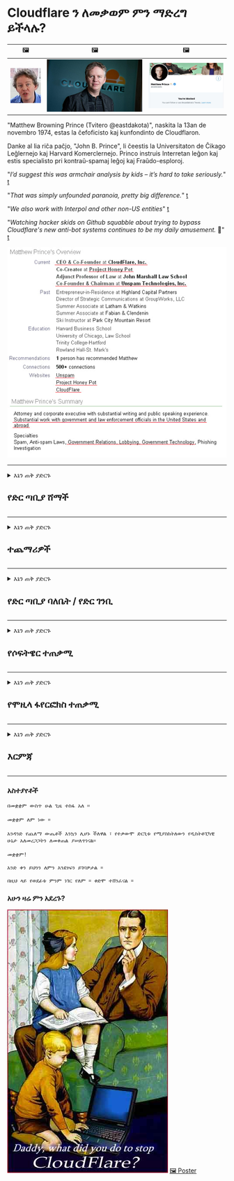# Cloudflare ን ለመቃወም ምን ማድረግ ይችላሉ?

| 🖼 | 🖼 | 🖼 |
| --- | --- | --- |
| ![](../image/matthew_prince_teen.jpg) | ![](../image/matthew_prince.jpg) | ![](../image/blockedbymatthewprince.jpg) |


"Matthew Browning Prince (Tvitero @eastdakota)", naskita la 13an de novembro 1974, estas la ĉefoficisto kaj kunfondinto de Cloudflaron.

Danke al lia riĉa paĉjo, "John B. Prince", li ĉeestis la Universitaton de Ĉikago Leĝlernejo kaj Harvard Komerclernejo.
Princo instruis Interretan leĝon kaj estis specialisto pri kontraŭ-spamaj leĝoj kaj Fraŭdo-esploroj.


"*I’d suggest this was armchair analysis by kids – it’s hard to take seriously.*" [t](https://www.theguardian.com/technology/2015/nov/19/cloudflare-accused-by-anonymous-helping-isis)

"*That was simply unfounded paranoia, pretty big difference.*"  [t](https://twitter.com/xxdesmus/status/992757936123359233)

"*We also work with Interpol and other non-US entities*" [t](https://twitter.com/eastdakota/status/1203028504184360960)

"*Watching hacker skids on Github squabble about trying to bypass Cloudflare's new anti-bot systems continues to be my daily amusement.* 🍿" [t](https://twitter.com/eastdakota/status/1273277839102656515)


![](../image/whoismp.jpg)

---


<details>
<summary>እኔን ጠቅ ያድርጉ

## የድር ጣቢያ ሸማች
</summary>


- የሚወዱት ድር ጣቢያ Cloudflare ን እየተጠቀመ ከሆነ Cloudflare ን እንዳይጠቀሙ ይንገሯቸው።
  - እንደ ፌስቡክ ፣ ሬድዲት ፣ ትዊተር ወይም ማስትዶን ባሉ ማህበራዊ አውታረ መረቦች ላይ ማhinጨት ምንም ለውጥ አያመጣም ፡፡ [እርምጃዎች ከሃሽታጎች የበለጠ ይበልጣሉ።](https://twitter.com/phyzonloop/status/1274132092490862594)
  - እራስዎን ጠቃሚ ለማድረግ ከፈለጉ ከድር ጣቢያው ባለቤት ጋር ለመገናኘት ይሞክሩ።

[ደመናፍላር አለ](https://github.com/Eloston/ungoogled-chromium/issues/783):
```
ችግር የሚፈጥሩባቸውን ልዩ አገልግሎቶች ወይም ጣቢያዎች ለአስተዳዳሪዎች እንዲያገኙ እና ተሞክሮዎን እንዲያጋሩ እንመክራለን ፡፡
```

[እሱን ካልጠየቁ የድር ጣቢያው ባለቤት ይህንን ችግር በጭራሽ አያውቀውም ፡፡](../PEOPLE.md)

![](../image/liberapay.jpg)

[ስኬታማ ምሳሌ](https://counterpartytalk.org/t/turn-off-cloudflare-on-counterparty-co-plz/164/5).<br>
ችግር አለብዎት? [አሁን ድምጽዎን ከፍ ያድርጉ ፡፡](https://github.com/maraoz/maraoz.github.io/issues/1) ምሳሌ ከዚህ በታች ፡፡

```
እርስዎ የድርጅት ሳንሱር እና የጅምላ ቁጥጥርን ብቻ እየረዱ ነው።
http://crimeflare.eu.org
```

```
የእርስዎ ድረ-ገጽ በግላዊነት-አላግባብ የግል ግድግዳ-ደመናው የአትክልት ስፍራ ውስጥ ነው CloudFlare.
http://crimeflare.eu.org
```

- የድር ጣቢያውን የግላዊነት ፖሊሲ ለማንበብ ትንሽ ጊዜ ይውሰዱ።
  - ድር ጣቢያው ከ Cloudflare በስተጀርባ ከሆነ ወይም ድር ጣቢያው ከ Cloudflare ጋር የተገናኙ አገልግሎቶችን እየተጠቀመ ነው።

እሱ “Cloudflare” ምን እንደሆነ መግለፅ እና መረጃዎን ለ Cloudflare ለማጋራት ፈቃድ መጠየቅ አለበት። ይህን ባለማድረጉ የእምነት መጣስ ያስከትላል እና በጥያቄ ውስጥ ያለው ድር ጣቢያ መወገድ አለበት ፡፡

[ተቀባይነት ያለው የግላዊነት ፖሊሲ ምሳሌ እዚህ አለ](https://archive.is/bDlTz) ("Subprocessors" > "Entity Name")

```
የግላዊነት ፖሊሲዎን አንብቤያለሁ እና Cloudflare የሚለውን ቃል ማግኘት አልቻልኩም ፡፡
የእኔን ውሂብ ወደ Cloudflare መመገብዎን ከቀጠሉ ከእርስዎ ጋር መረጃን ለማጋራት እምቢ አለኝ።
http://crimeflare.eu.org
```

ይህ Cloudflare የሚል ቃል የሌለበት የግላዊነት ፖሊሲ ምሳሌ ነው።
[Liberland Jobs](https://archive.is/daKIr) [privacy policy](https://docsend.com/view/feiwyte):

![](../image/cfwontobey.jpg)

ደመናፍላር የራሳቸው የግላዊነት ፖሊሲ አላቸው።
[ደመናፍላር በጣም አስቸጋሪ የሆኑ ሰዎችን ይወዳል።](https://www.reddit.com/r/GamerGhazi/comments/2s64fe/be_wary_reporting_to_cloudflare/)

ለድር ጣቢያ ምዝገባ ቅጽ ጥሩ ምሳሌ ይኸውልዎት ፡፡
አፋይክ ፣ ዜሮ ድር ጣቢያ ይህንን ያድርጉ ፡፡ ታምናቸዋለህ?

```
«ለ XYZ ይመዝገቡ» ን ጠቅ በማድረግ በአገልግሎታችን ውሎች እና በግላዊነት መግለጫ ተስማምተዋል።
እንዲሁም ውሂብዎን ለ Cloudflare ለማጋራት ተስማምተዋል እንዲሁም ለደመናፍላር የግላዊነት መግለጫም ተስማምተዋል።
Cloudflare መረጃዎን የሚያፈሰው ከሆነ ወይም ከአገልጋዮቻችን ጋር እንዲገናኙ የማይፈቅድ ከሆነ የእኛ ስህተት አይደለም። [*]

[ ተመዝገቢ ] [ አልስማማም ]
```
[*] [PEOPLE.md](../PEOPLE.md)


- አገልግሎታቸውን ላለመጠቀም ይሞክሩ ፡፡ በ Cloudflare እየተመለከቱ እንደሆኑ ያስታውሱ።
  - ["I'm in your TLS, sniffin' your passworz"](../image/iminurtls.jpg)

- ሌላ ድር ጣቢያ ይፈልጉ። በይነመረቡ ላይ አማራጮች እና ዕድሎች አሉ!

- ጓደኞችዎን በየቀኑ ቶርን እንዲጠቀሙ ያሳምኗቸው ፡፡
  - ስም-አልባነት ክፍት የኢንተርኔት መስፈርት መሆን አለበት!
  - [የቶር ፕሮጀክት ይህንን ፕሮጀክት እንደማይወደው ልብ ይበሉ ፡፡](../HISTORY.md)

</details>

------

<details>
<summary>እኔን ጠቅ ያድርጉ

## ተጨማሪዎች
</summary>

- አሳሽዎ ፋየርፎክስ ፣ ቶር ማሰሻ ወይም ያልተሰመረ ክሮሚየም ከነዚህ ተጨማሪዎች ውስጥ አንዱን ከዚህ በታች ይጠቀማሉ።
  - መጀመሪያ ስለእሱ ሌላ አዲስ ማከያ ማከል ከፈለጉ።


| ስም | ገንቢ | ድጋፍ | ማገድ ይችላል | ማሳወቅ ይችላል | Chrome |
| -------- | -------- | -------- | -------- | -------- | -------- |
| [Bloku Cloudflaron MITM-Atakon](../subfiles/addon/bcma.md) | #Addon | [ ? ](http://crimeflare.eu.org/) | **አዎ**     | **አዎ**     |  **አዎ** |
| [Ĉu ligoj estas vundeblaj al MITM-atako?](../subfiles/addon/ismm.md) | #Addon | [ ? ](http://crimeflare.eu.org/) | አይ     | **አዎ**     |  **አዎ** |
| [Ĉu ĉi tiuj ligoj blokos Tor-uzanton?](../subfiles/addon/isat.md) | #Addon | [ ? ](http://crimeflare.eu.org/) | አይ     | **አዎ**     |  **አዎ** |
| [Block Cloudflare MITM Attack](https://trac.torproject.org/projects/tor/attachment/ticket/24351/block_cloudflare_mitm_attack-1.0.14.1-an%2Bfx.xpi)<br>[**DELETED BY TOR PROJECT**](../HISTORY.md) | nullius | [ ? ](../tool/block_cloudflare_mitm_fx), [Link](http://crimeflare.eu.org/) | **አዎ**     | **አዎ**     |  አይ |
| [TPRB](http://sw.nnpaefp7pkadbxxkhz2agtbv2a4g5sgo2fbmv3i7czaua354334uqqad.onion/) | Sw | [ ? ](http://sw.nnpaefp7pkadbxxkhz2agtbv2a4g5sgo2fbmv3i7czaua354334uqqad.onion/) | **አዎ**     | **አዎ**     |  አይ |
| [Detect Cloudflare](https://addons.mozilla.org/en-US/firefox/addon/detect-cloudflare/) | Frank Otto | [ ? ](https://github.com/traktofon/cf-detect) | አይ     | **አዎ**     |  አይ |
| [True Sight](https://addons.mozilla.org/en-US/firefox/addon/detect-cloudflare-plus/) | claustromaniac | [ ? ](https://github.com/claustromaniac/detect-cloudflare-plus) | አይ     | **አዎ**     |  አይ |
| [Which Cloudflare datacenter am I visiting?](https://addons.mozilla.org/en-US/firefox/addon/cf-pop/) | 依云 | [ ? ](https://github.com/lilydjwg/cf-pop) | አይ     | **አዎ**     |  አይ |


- "ዴተርንትሌይስ" ከ "CDNJS (Cloudflare)" ጋር ያለውን ግንኙነት ማቆም ይችላል።
  - ብዙ ጥያቄዎች ወደ አውታረ መረቦች እንዳይደርሱ ይከላከላል ፣ እና ጣቢያዎች እንዳይሰበሩ ለማድረግ አካባቢያዊ ፋይሎችን ያገለግላል ፡፡
  - ገንቢው መለሰ: "[very concerning indeed](https://github.com/Synzvato/decentraleyes/issues/236#issuecomment-352049501)", "[widespread usage severely centralizes the web](https://github.com/Synzvato/decentraleyes/issues/251#issuecomment-366752049)"

- [እንዲሁም ከእርስዎ የምስክር ወረቀት ባለስልጣን (ሲኤ) የ Cloudflare ሰርቲፊኬት ማስወገድ ወይም እምነት ማጣት ይችላሉ።](https://www.ssl.com/how-to/remove-root-certificate-firefox/)

</details>

------

<details>
<summary>እኔን ጠቅ ያድርጉ

## የድር ጣቢያ ባለቤት / የድር ገንቢ
</summary>


![](../image/word_cloudflarefree.jpg)

- የ Cloudflare መፍትሄን አይጠቀሙ ፣ ወቅት።
  - ከዚያ የተሻለ ማድረግ ይችላሉ ፣ አይደል? [የደመናፍላር ምዝገባዎችን ፣ ዕቅዶችን ፣ ጎራዎችን ወይም መለያዎችን እንዴት ማስወገድ እንደሚቻል እነሆ ፡፡](https://support.cloudflare.com/hc/en-us/articles/200167776-Removing-subscriptions-plans-domains-or-accounts)

| 🖼 | 🖼 |
| --- | --- |
| ![](../image/htmlalertcloudflare.jpg) | ![](../image/htmlalertcloudflare2.jpg) |

- ተጨማሪ ደንበኞችን ይፈልጋሉ? ምን ማድረግ እንዳለብዎት ያውቃሉ ፡፡ ፍንጭ "ከመስመር በላይ" ነው።
  - [ጤና ይስጥልኝ ፣ “ግላዊነትዎን በቁም ነገር እንመለከተዋለን” ብለው ጽፈዋል ግን “ስህተት 403 የተከለከለ ስም-አልባ ተኪ አልተፈቀደለትም” አገኘሁ ፡፡](https://it.slashdot.org/story/19/02/19/0033255/stop-saying-we-take-your-privacy-and-security-seriously) ቶር ወይም ቪፒኤን ለምን ያግዳሉ? እና ጊዜያዊ ኢሜሎችን ለምን ያግዳሉ?

![](../image/anonexist.jpg)

- Cloudflare ን መጠቀም የመቋረጥ እድልን ይጨምራል። አገልጋይዎ ከወረደ ወይም Cloudflare ከወረደ ጎብitorsዎች ወደ ድር ጣቢያዎ መድረስ አይችሉም።
  - [ደመናፍላሬ በጭራሽ አይወርድም ብለው ያስባሉ?](https://www.ibtimes.com/cloudflare-down-not-working-sites-producing-504-gateway-timeout-errors-2618008) [Another](https://twitter.com/Jedduff/status/1097875615997399040) [sample](https://twitter.com/search?f=tweets&vertical=default&q=Cloudflare%20is%20having%20problems). [Need more](../PEOPLE.md)?

![](../image/cloudflareinternalerror.jpg)

- Cloudflare ን ተጠቅመው የእርስዎን “ኤፒአይ አገልግሎት” ፣ “የሶፍትዌር ማዘመኛ አገልጋይ” ወይም “የአርኤስኤስ ምግብ” ደንበኛዎን ይጎዳል። አንድ ደንበኛ ደውሎ “ከእንግዲህ ኤ.ፒ.አይ.ዎን መጠቀም አልችልም” አለኝ ፣ እናም ምን እየተካሄደ እንዳለ አታውቁም ፡፡ የደመና ፍንዳታ ደንበኛዎን በዝምታ ሊያግደው ይችላል። ደህና ነው ብለው ያስባሉ?
  - ብዙ የአርኤስኤስ አንባቢ ደንበኛ እና የአርኤስኤስ አንባቢ የመስመር ላይ አገልግሎት አሉ ፡፡ ሰዎች እንዲመዘገቡ የማይፈቅዱ ከሆነ የአርኤስኤስ ምግብን ለምን ያትማሉ?

![](../image/rssfeedovercf.jpg)

- የኤችቲቲፒፒኤስ የምስክር ወረቀት ይፈልጋሉ? "እንስጥ እናመስጥር" ን ይጠቀሙ ወይም በቃ ከኤ ሲ ኩባንያ ይግዙት።

- የዲ ኤን ኤስ አገልጋይ ይፈልጋሉ? የራስዎን አገልጋይ ማቋቋም አልተቻለም? ስለእነሱ እንዴት: [Hurricane Electric Free DNS](https://dns.he.net/), [Dyn.com](https://dyn.com/dns/), [1984 Hosting](https://www.1984hosting.com/), [Afraid.Org (አስተዳዳሪ TOR ን የሚጠቀሙ ከሆነ መለያዎን ይሰርዙ)](https://freedns.afraid.org/)
  - [Alternativoj al DNS](../subfiles/alternative/domaindns.md)

- የአስተናጋጅ አገልግሎት ይፈልጋሉ? ነፃ ብቻ? ስለእነሱ እንዴት: [Onion Service](http://vww6ybal4bd7szmgncyruucpgfkqahzddi37ktceo3ah7ngmcopnpyyd.onion/en/security/network-security/tor/onionservices-best-practices), [Free Web Hosting Area](https://freewha.com/), [Autistici/Inventati Web Site Hosting](https://www.autinv5q6en4gpf4.onion/services/website), [Github Pages](https://pages.github.com/), [Surge](https://surge.sh/)
  - [ለ Cloudflare አማራጮች](../subfiles/alternative/cloudflare.md)

- "Cloudflare-ipfs.com" ን እየተጠቀሙ ነው? [Cloudflare IPFS መጥፎ መሆኑን ያውቃሉ?](../PEOPLE.md)

- እንደ OWASP እና Fail2Ban ያሉ የድር መተግበሪያ ፋየርዎልን በአገልጋይዎ ላይ ይጫኑ እና በትክክል ያዋቅሩት።
  - ቶርን ማገድ መፍትሄ አይደለም ፡፡ ለአነስተኛ መጥፎ ተጠቃሚዎች ብቻ ሁሉንም አይቅጡ ፡፡

- የ “Cloudflare warp” ተጠቃሚዎች ድር ጣቢያዎን እንዳይደርሱበት አቅጣጫ ያቀናብሩ ወይም ያግዱ። ከቻሉም ምክንያት ያቅርቡ ፡፡

> የአይፒ ዝርዝር: "[የ Cloudflare የአሁኑ የአይ.ፒ.](cloudflare_inc/)"

> A: እነሱን ብቻ አግዳቸው

```
server {
...
deny 173.245.48.0/20;
deny 103.21.244.0/22;
deny 103.22.200.0/22;
deny 103.31.4.0/22;
deny 141.101.64.0/18;
deny 108.162.192.0/18;
deny 190.93.240.0/20;
deny 188.114.96.0/20;
deny 197.234.240.0/22;
deny 198.41.128.0/17;
deny 162.158.0.0/15;
deny 104.16.0.0/12;
deny 172.64.0.0/13;
deny 131.0.72.0/22;
deny 2400:cb00::/32;
deny 2606:4700::/32;
deny 2803:f800::/32;
deny 2405:b500::/32;
deny 2405:8100::/32;
deny 2a06:98c0::/29;
deny 2c0f:f248::/32;
...
}
```

> B: ወደ ማስጠንቀቂያ ገጽ አዛውር

```
http {
...
geo $iscf {
default 0;
173.245.48.0/20 1;
103.21.244.0/22 1;
103.22.200.0/22 1;
103.31.4.0/22 1;
141.101.64.0/18 1;
108.162.192.0/18 1;
190.93.240.0/20 1;
188.114.96.0/20 1;
197.234.240.0/22 1;
198.41.128.0/17 1;
162.158.0.0/15 1;
104.16.0.0/12 1;
172.64.0.0/13 1;
131.0.72.0/22 1;
2400:cb00::/32 1;
2606:4700::/32 1;
2803:f800::/32 1;
2405:b500::/32 1;
2405:8100::/32 1;
2a06:98c0::/29 1;
2c0f:f248::/32 1;
}
...
}

server {
...
if ($iscf) {rewrite ^ https://example.com/cfwsorry.php;}
...
}

<?php
header('HTTP/1.1 406 Not Acceptable');
echo <<<CLOUDFLARED
Thank you for visiting ourwebsite.com!<br />
We are sorry, but we can't serve you because your connection is being intercepted by Cloudflare.<br />
Please read http://crimeflare.eu.org for more information.<br />
CLOUDFLARED;
die();
```

- በነፃነት የሚያምኑ ከሆነ እና የማይታወቁ ተጠቃሚዎችን የሚቀበሉ ከሆነ የቶር ሽንኩርት አገልግሎትን ወይም አይ 2 ፒን ያዘጋጁ ፡፡

- ከሌሎች ክሊርኔት / ቶር ባለ ሁለት ድር ጣቢያ ኦፕሬተሮች ምክር ይጠይቁ እና የማይታወቁ ጓደኞችን ያግኙ!

</details>

------

<details>
<summary>እኔን ጠቅ ያድርጉ

## የሶፍትዌር ተጠቃሚ
</summary>


- አለመግባባት CloudFlare ን እየተጠቀመ ነው። አማራጮች? እንመክራለን [**Briar** (Android)](https://f-droid.org/en/packages/org.briarproject.briar.android/), [Ricochet (PC)](https://ricochet.im/), [Tox + Tor (Android/PC)](https://tox.chat/download.html)
  - ኦርቦትን መጫን አያስፈልግዎትም ብሪር ቶር ዳሞንን ያካትታል ፡፡
  - የ Qwtch ገንቢዎች ፣ ክፈት ግላዊነት ፣ ያለ ማስጠንቀቂያ ከጂት አገልግሎታቸው የ Stop_cloudflare ፕሮጀክት ተሰርዘዋል።

- ደቢያን ጂኤንዩ / ሊነክስን ወይም ማንኛውንም ተዋጽኦ የሚጠቀሙ ከሆነ ለደንበኝነት ይመዝገቡ: [bug #831835](https://bugs.debian.org/cgi-bin/bugreport.cgi?bug=831835). ከቻሉም መጠገኛውን ለማጣራት ይረዱ እና ጥገናው ተቀባይነት ሊኖረው ይገባል በሚለው ትክክለኛ መደምደሚያ ላይ እንዲደርስ ያግዙት ፡፡

- እነዚህን አሳሾች ሁልጊዜ ይመክሯቸው ፡፡

| ስም | ገንቢ | ድጋፍ | አስተያየት |
| -------- | -------- | -------- | -------- |
| [Ungoogled-Chromium](https://ungoogled-software.github.io/ungoogled-chromium-binaries/) | Eloston | [ ? ](https://github.com/Eloston/ungoogled-chromium) | PC (Win, Mac, Linux)  _!Tor_ |
| [Bromite](https://www.bromite.org/fdroid) | Bromite | [ ? ](https://github.com/bromite/bromite/issues) | Android  _!Tor_ |
| [Tor Browser](https://www.torproject.org/download/) | Tor Project | [ ? ](https://support.torproject.org/) | PC (Win, Mac, Linux)  _Tor_|
| [Tor Browser Android](https://www.torproject.org/download/) | Tor Project | [ ? ](https://support.torproject.org/) | Android  _Tor_|
| [Onion Browser](https://itunes.apple.com/us/app/onion-browser/id519296448?mt=8) | Mike Tigas | [ ? ](https://github.com/OnionBrowser/OnionBrowser/issues) | Apple iOS  _Tor_|
| [GNU/Icecat](https://www.gnu.org/software/gnuzilla/) | GNU | [ ? ](https://www.gnu.org/software/gnuzilla/) | PC (Linux) |
| [IceCatMobile](https://f-droid.org/en/packages/org.gnu.icecat/) | GNU | [ ? ](https://lists.gnu.org/mailman/listinfo/bug-gnuzilla) | Android |
| [Iridium Browser](https://iridiumbrowser.de/about/) | Iridium | [ ? ](https://github.com/iridium-browser/iridium-browser/) | PC (Win, Mac, Linux, OpenBSD) |


የሌሎች ሶፍትዌሮች ግላዊነት ፍጹም አይደለም። ይህ ማለት የቶር አሳሹ “ፍጹም” ነው ማለት አይደለም።
በኢንተርኔት እና በቴክኖሎጂ 100% ደህንነቱ የተጠበቀ ወይም 100% የግል የለም ፡፡

- ቶርን መጠቀም አይፈልጉም? ማንኛውንም አሳሽ በቶር ዴሞን በመጠቀም መጠቀም ይችላሉ ፡፡
  - [የቶር ፕሮጀክት ይህንን እንደማይወደው ልብ ይበሉ ፡፡](https://support.torproject.org/tbb/tbb-9/) ይህን ማድረግ ከቻሉ የቶር ማሰሻውን ይጠቀሙ።
- [Chromium ን ከቶር ጋር እንዴት እንደሚጠቀሙ](../subfiles/chromium_tor.md)


ስለ ሌሎች የሶፍትዌሮች ግላዊነት እንነጋገር ፡፡

- [ፋየርፎክስን በእውነት ለመጠቀም ከፈለጉ “ፋየርፎክስ ESR” ን ይምረጡ።](https://www.mozilla.org/en-US/firefox/organizations/)
  - [ፋየርፎክስ - ስፓይዌር ዘበኛ](https://spyware.neocities.org/articles/firefox.html)
  - [ፋየርፎክስ ነፃ ንግግርን አይቀበልም ፣ ነፃ ንግግርን አግዷል](https://web.archive.org/web/20200423010026/https://reclaimthenet.org/firefox-rejects-free-speech-bans-free-speech-commenting-plugin-dissenter-from-its-extensions-gallery/)
  - ["100+ ዝቅ ያሉ ድምጾች። አንድ የሶፍትዌር ኩባንያ እንዲጣበቅ የጠየቀ ይመስላል ... ሶፍትዌሮች በዚህ ዘመን በጣም ብዙ ናቸው።"](https://old.reddit.com/r/firefox/comments/gutdiw/weve_got_work_to_do_the_mozilla_blog/fslbbb6/)
  - [,ረ ፣ ፋየርፎክስ በእኔ ዩአርኤል አሞሌ ውስጥ ስፖንሰር ያደረጉ አገናኞችን ለምን ያሳየኛል?](https://www.reddit.com/r/firefox/comments/jybx2w/uh_why_is_firefox_showing_me_sponsored_links_in/)
  - [ሞዚላ - የዲያብሎስ ሥጋ የለበሰ](https://digdeeper.neocities.org/ghost/mozilla.html)

- [ያስታውሱ ፣ ሞዚላ የ Cloudflare አገልግሎትን እየተጠቀመ ነው።](https://www.robtex.com/dns-lookup/www.mozilla.org) [እንዲሁም በምርታቸው ላይ የ Cloudflare ዲ ኤን ኤስ አገልግሎትን እየተጠቀሙ ነው ፡፡](https://www.theregister.co.uk/2018/03/21/mozilla_testing_dns_encryption/)

- [ሞዚላ ይህንን ትኬት በይፋ ውድቅ አደረገው ፡፡](https://bugzilla.mozilla.org/show_bug.cgi?id=1426618)

- [ፋየርፎክስ ፎከስ ቀልድ ነው ፡፡](https://github.com/mozilla-mobile/focus-android/issues/1743) [የቴሌሜትሪ ስርዓትን ለማጥፋት ቃል ቢገቡም ቀይረውታል ፡፡](https://github.com/mozilla-mobile/focus-android/issues/4210)

- [PaleMoon / Basilisk ገንቢ Cloudflare ን ይወዳል።](https://github.com/mozilla-mobile/focus-android/issues/1743#issuecomment-345993097)
  - [የፓሌ ጨረቃ መዝገብ ቤት አገልጋይ ለ 18 ወራት ተንኮል አዘል ዌር ሰርጎ ገብቷል](https://www.reddit.com/r/privacytoolsIO/comments/cc808y/pale_moons_archive_server_hacked_and_spread/)
  - እሱ ደግሞ የቶር ተጠቃሚዎችን ይጠላል - "[በቶር ላይ ጠላትነት ይኑረው። እጅግ በጣም ከፍተኛ የመጎሳቆል ሁኔታን ከግምት ውስጥ በማስገባት አብዛኛዎቹ ጣቢያዎች ለቶር ጠላት መሆን አለባቸው ብዬ አስባለሁ ፡፡](https://github.com/yacy/yacy_search_server/issues/314#issuecomment-565932097)"

- [ዋትፎክስ ከባድ “ስልኮች ቤት” ችግር አለበት](https://spyware.neocities.org/articles/waterfox.html)

- [ጉግል ክሮም ስፓይዌር ነው።](https://www.gnu.org/proprietary/malware-google.en.html)
  - [ጉግል እንቅስቃሴዎን ይገልጻል።](https://spyware.neocities.org/articles/chrome.html)

- [SRWare Iron በጣም ብዙ ስልኮችን የቤት ግንኙነት ያደርጋቸዋል ፡፡](https://spyware.neocities.org/articles/iron.html) እንዲሁም ከጉግል ጎራዎች ጋር ይገናኛል።

- [ደፋር አሳሾች በተፈቀደ ዝርዝር ፌስቡክ / ትዊተር መከታተያዎች።](https://www.bleepingcomputer.com/news/security/facebook-twitter-trackers-whitelisted-by-brave-browser/)
  - [ተጨማሪ ጉዳዮች እዚህ አሉ ፡፡](https://spyware.neocities.org/articles/brave.html)
  - [binance ተባባሪ መታወቂያ](https://twitter.com/cryptonator1337/status/1269594587716374528)

- [ማይክሮሶፍት ጠርዝ ፌስቡክ ከተጠቃሚዎች ጀርባ ጀርባ የፍላሽ ኮድ እንዲሠራ ያስችለዋል ፡፡](https://www.zdnet.com/article/microsoft-edge-lets-facebook-run-flash-code-behind-users-backs/)

- [ቪቫልዲ የእርስዎን ግላዊነት አያከብርም።](https://spyware.neocities.org/articles/vivaldi.html)

- [የኦፔራ ስፓይዌር ደረጃ-እጅግ በጣም ከፍተኛ](https://spyware.neocities.org/articles/opera.html)

- Apple iOS: [IOS ን በጭራሽ መጠቀም የለብዎትም ፣ በዋነኝነት ተንኮል አዘል ዌር ስለሆነ ፡፡](https://www.gnu.org/proprietary/malware-apple.html)

ስለዚህ እኛ ከሠንጠረ above በላይ ብቻ እንመክራለን ፡፡ ምንም.

</details>

------

<details>
<summary>እኔን ጠቅ ያድርጉ

## የሞዚላ ፋየርፎክስ ተጠቃሚ
</summary>


- “ፋየርፎክስ ናይትሊ” ያለማቋረጥ የመለያ ዘዴ የአረም ደረጃ መረጃ ወደ ሞዚላ አገልጋዮች ይልካል ፡፡
  - [የሞዚላ አገልጋዮች ደመናፍላርን እያናዱ ናቸው](https://www.digwebinterface.com/?hostnames=www.mozilla.org%0D%0Amozilla.cloudflare-dns.com&type=&ns=resolver&useresolver=8.8.4.4&nameservers=)

- ከሞዚላ አገልጋዮች ጋር ለመገናኘት ፋየርፎክስን መከልከል ይቻላል ፡፡
  - [የሞዚላ የፖሊሲ-አብነቶች መመሪያ](https://github.com/mozilla/policy-templates/blob/master/README.md)
  - ሞዚላ እራሳቸውን በተፈቀደ ዝርዝር ማውጣትን ስለሚወዱ ይህ ዘዴ በኋለኛው ስሪት መስራቱን ሊያቆም እንደሚችል ያስታውሱ።
  - እነሱን ሙሉ በሙሉ ለማገድ ፋየርዎልን እና የዲ ኤን ኤስ ማጣሪያ ይጠቀሙ ፡፡

"`/distribution/policies.json`"

>     "WebsiteFilter": {
> 		"Block": [
> 		"*://*.mozilla.com/*",
> 		"*://*.mozilla.net/*",
> 		"*://*.mozilla.org/*",
> 		"*://webcompat.com/*",
> 		"*://*.firefox.com/*",
> 		"*://*.thunderbird.net/*",
> 		"*://*.cloudflare.com/*"
> 		]
>     },


- ~~Cloudflare ን እንዳይጠቀሙ በመንገር በሞዚላ መከታተያ ላይ ሳንካን ሪፖርት ያድርጉ።~~ በ bugzilla ላይ የሳንካ ሪፖርት ነበር ፡፡ ብዙ ሰዎች ስጋታቸውን ለጥፈዋል ፣ ሆኖም ስህተቱ በአስተዳዳሪው በ 2018 ተደብቆ ነበር።

- ፋየርፎክስ ውስጥ ዶኤች ማሰናከል ይችላሉ።
  - [ነባሪ የዲ ኤን ኤስ አቅራቢን ፋየርፎክስን ይለውጡ](../subfiles/change-firefox-dns.md)

![](../image/firefoxdns.jpg)

- [አይ.ኤስ.አይ.ፒ.ኤን.ኤን.ን መጠቀም ከፈለጉ የ OpenNIC Tier2 ዲ ኤን ኤስ አገልግሎትን ወይም ማንኛውንም የደመና-ፍላር የዲ ኤን ኤስ አገልግሎቶችን ለመጠቀም ያስቡ ፡፡](https://wiki.opennic.org/start)
![](../image/opennic.jpg)
  - Cloudslare ን በዲ ኤን ኤስ አግድ ፡፡ [Crimeflare DNS](../subfiles/service/publicdns.md)

- ቶርን እንደ ዲ ኤን ኤስ መፍቻ መጠቀም ይችላሉ ፡፡ [የቶር ባለሙያ ካልሆኑ እዚህ ይጠይቁ ፡፡](https://tor.stackexchange.com/)

> **እንዴት?**
> 1. ቶርን ያውርዱ እና በኮምፒተርዎ ላይ ይጫኑት።
> 2. ይህንን መስመር ወደ "ቶርኮር" ፋይል ያክሉ።
> DNSPort 127.0.0.1:53
> 3. ቶርን እንደገና ያስጀምሩ።
> 4. የኮምፒተርዎን የዲ ኤን ኤስ አገልጋይ ወደ “127.0.0.1” ያቀናብሩ።

</details>

------

<details>
<summary>እኔን ጠቅ ያድርጉ

## እርምጃ
</summary>


- ስለ Cloudflare አደጋዎች በአካባቢዎ ላሉት ሌሎች ይንገሩ።

- [ይህንን ማከማቻ ለማሻሻል ይረዱ።](http://crimeflare.eu.org)
  - ሁለቱም ዝርዝሮች ፣ በእሱ ላይ የሚነሱ ክርክሮች እና ዝርዝሮች ፡፡

- [ነገሮች በ Cloudflare (እና በተመሳሳይ ኩባንያዎች) ላይ ስህተት በሚሆኑበት ቦታ ሰነድ ይስጡ እና በጣም ይፋ ያድርጉ ፣ ይህን ሲያደርጉ ይህን ማከማቻ መጠቀሱን ያረጋግጡ ፡፡](http://crimeflare.eu.org) :)

- ከተለያዩ የዓለም ክፍሎች እይታ ድሩን እንዲለማመዱ በነባሪነት ቶርን የሚጠቀሙ ብዙ ሰዎችን ያግኙ።

- ቡድኖችን ይጀምሩ ፣ ዓለምን ከ Cloudflare ነፃ ለማውጣት በማሰብ በማህበራዊ አውታረመረቦች እና በሜይስፔስ ውስጥ።

- ተገቢ በሚሆንበት ጊዜ በዚህ ማከማቻ ላይ ከእነዚህ ቡድኖች ጋር ያገናኙ - ይህ በቡድን ሆነው አብሮ ለመስራት የሚያስተባብር ቦታ ሊሆን ይችላል ፡፡

- [ከ Cloudflare ጋር ትርጉም ያለው የኮርፖሬት አማራጭን ሊያቀርብ የሚችል ኮፖን ይጀምሩ ፡፡](../subfiles/alternative/cloudflare.md)

- ከ Cloudflare ጋር ቢያንስ ብዙ የተደረደሩ መከላከያዎችን ለማቅረብ የሚረዱ ማናቸውም አማራጮችን ያሳውቁን።

- የ Cloudflare ደንበኛ ከሆኑ የግላዊነት ቅንብሮችዎን ያዘጋጁ እና እነሱን እስኪጥሱ ድረስ ይጠብቁ።
  - [ከዚያ በፀረ-አይፈለጌ መልእክት / በግላዊነት መጣስ ክሶች ስር ያመጣቸው።](https://twitter.com/thexpaw/status/1108424723233419264)

- እርስዎ በአሜሪካ ውስጥ ከሆኑ እና በጥያቄ ውስጥ ያለው ድርጣቢያ ባንክ ወይም የሂሳብ ባለሙያ ከሆነ ፣ በ Gramm – Leach – Bliley Act ፣ ወይም በአሜሪካን ዲአይሲአንስሺን አዋጅ ሕጋዊ ጫና ለማምጣት ይሞክሩ እና እስከ ምን ያህል እንደሚደርሱ ለእኛ ሪፖርት ያድርጉ ፡፡ .

- ድርጣቢያው የመንግስት ጣቢያ ከሆነ በአሜሪካ ህገ-መንግስት 1 ኛ ማሻሻያ ላይ ህጋዊ ጫና ለማምጣት ይሞክሩ ፡፡

- የአውሮፓ ህብረት ዜጋ ከሆኑ በጠቅላላ የውሂብ ጥበቃ ደንብ መሠረት የግል መረጃዎን ለመላክ ድር ጣቢያውን ያነጋግሩ። መረጃዎን ሊሰጡዎ ፈቃደኛ ካልሆኑ ያ ሕግ መጣስ ነው።

- በድረ ገፃቸው ላይ አገልግሎት እንሰጣለን ለሚሉ ኩባንያዎች ለሸማቾች ጥበቃ ድርጅቶች እና ለቢ.ቢ.ቢ እንደ “የሐሰት ማስታወቂያ” ለመዘገብ ይሞክሩ ፡፡ የደመናፍላር ድርጣቢያዎች በ Cloudflare አገልጋዮች ያገለግላሉ።

- [ITU በአሜሪካ አውድ ውስጥ እንደሚጠቁመው ክላውድላረር የፀረ-እምነት ሕግ በእነሱ ላይ እንዲወርድ በቂ የሆነ ትልቅ ማግኘት ይጀምራል ፡፡](https://www.itu.int/en/ITU-T/Workshops-and-Seminars/20181218/Documents/Geoff_Huston_Presentation.pdf)

- የ GNU GPL ስሪት 4 ከእንደዚህ ዓይነት አገልግሎት በስተጀርባ የምንጭ ኮድን ማከማቸት የሚከለክል ድንጋጌን ሊያካትት ይችላል ተብሎ ይታሰባል ፣ ለሁሉም የ “GPLv4” እና ከዚያ በኋላ ላሉት ፕሮግራሞች የሚያስፈልገው ቢያንስ የመረጃ ኮዱ በቶር ተጠቃሚዎች ላይ በማያዳላ መካከለኛ አማካይነት ተደራሽ ነው ፡፡

- [Se vi uzas Mastodon bonvolu sekvi la konton Mitigator](../subfiles/service/altlink.md).

</details>

------

### አስተያየቶች

```
በመቋቋም ውስጥ ሁል ጊዜ ተስፋ አለ ፡፡

መቋቋም ለም ነው ፡፡

አንዳንድ የጨለማ ውጤቶች እንኳን ሊሆኑ ችለዋል ፣ የተቃውሞ ድርጊቱ የሚያስከትለውን የዲስትቶፒካዊ ሁኔታ አለመረጋጋትን ለመቀጠል ያሠለጥነናል።

መቋቋም!
```

```
አንድ ቀን ይህንን ለምን እንደፃፍን ይገባዎታል ፡፡
```

```
በዚህ ላይ የወደፊቱ ምንም ነገር የለም ፡፡ ቀድሞ ተሸንፈናል ፡፡
```

### አሁን ዛሬ ምን አደረጉ?


![](../image/stopcf.jpg) [🖼 Poster](../image/poster/README.md)
